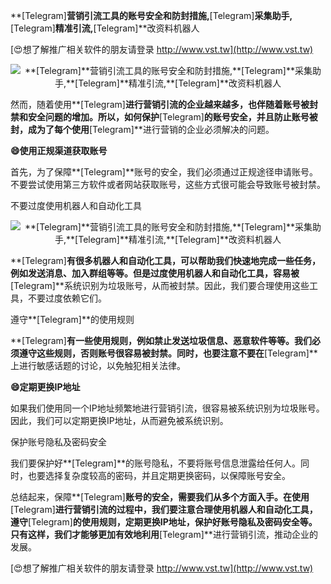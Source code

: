 **[Telegram]**营销引流工具的账号安全和防封措施,**[Telegram]**采集助手,**[Telegram]**精准引流,**[Telegram]**改资料机器人

[😍想了解推广相关软件的朋友请登录 http://www.vst.tw](http://www.vst.tw)

 <center><img src="https://vst.tw/MP4/tuiguang/png/4.png" alt="**[Telegram]**营销引流工具的账号安全和防封措施,**[Telegram]**采集助手,**[Telegram]**精准引流,**[Telegram]**改资料机器人"></center>

然而，随着使用**[Telegram]**进行营销引流的企业越来越多，也伴随着账号被封禁和安全问题的增加。所以，如何保护**[Telegram]**的账号安全，并且防止账号被封，成为了每个使用**[Telegram]**进行营销的企业必须解决的问题。

**😄使用正规渠道获取账号**

首先，为了保障**[Telegram]**账号的安全，我们必须通过正规途径申请账号。不要尝试使用第三方软件或者网站获取账号，这些方式很可能会导致账号被封禁。

不要过度使用机器人和自动化工具

 <center><img src="https://vst.tw/MP4/tuiguang/png/3.png" alt="**[Telegram]**营销引流工具的账号安全和防封措施,**[Telegram]**采集助手,**[Telegram]**精准引流,**[Telegram]**改资料机器人"></center>

**[Telegram]**有很多机器人和自动化工具，可以帮助我们快速地完成一些任务，例如发送消息、加入群组等等。但是过度使用机器人和自动化工具，容易被**[Telegram]**系统识别为垃圾账号，从而被封禁。因此，我们要合理使用这些工具，不要过度依赖它们。

遵守**[Telegram]**的使用规则

**[Telegram]**有一些使用规则，例如禁止发送垃圾信息、恶意软件等等。我们必须遵守这些规则，否则账号很容易被封禁。同时，也要注意不要在**[Telegram]**上进行敏感话题的讨论，以免触犯相关法律。

**😄定期更换IP地址**

如果我们使用同一个IP地址频繁地进行营销引流，很容易被系统识别为垃圾账号。因此，我们可以定期更换IP地址，从而避免被系统识别。

保护账号隐私及密码安全

我们要保护好**[Telegram]**的账号隐私，不要将账号信息泄露给任何人。同时，也要选择复杂度较高的密码，并且定期更换密码，以保障账号安全。

总结起来，保障**[Telegram]**账号的安全，需要我们从多个方面入手。在使用**[Telegram]**进行营销引流的过程中，我们要注意合理使用机器人和自动化工具，遵守**[Telegram]**的使用规则，定期更换IP地址，保护好账号隐私及密码安全等。只有这样，我们才能够更加有效地利用**[Telegram]**进行营销引流，推动企业的发展。

[😍想了解推广相关软件的朋友请登录 http://www.vst.tw](http://www.vst.tw)



